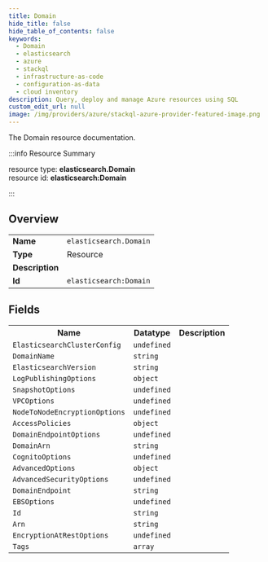 ```yaml
---
title: Domain
hide_title: false
hide_table_of_contents: false
keywords:
  - Domain
  - elasticsearch
  - azure
  - stackql
  - infrastructure-as-code
  - configuration-as-data
  - cloud inventory
description: Query, deploy and manage Azure resources using SQL
custom_edit_url: null
image: /img/providers/azure/stackql-azure-provider-featured-image.png
---
```

The Domain resource documentation.

:::info Resource Summary

<div class="row">
<div class="providerDocColumn">
<span>resource type:&nbsp;<b>elasticsearch.Domain</b></span><br />
<span>resource id:&nbsp;<b>elasticsearch:Domain</b></span><br />
</div>
</div>

:::

## Overview
<table><tbody>
<tr><td><b>Name</b></td><td><code>elasticsearch.Domain</code></td></tr>
<tr><td><b>Type</b></td><td>Resource</td></tr>
<tr><td><b>Description</b></td><td></td></tr>
<tr><td><b>Id</b></td><td><code>elasticsearch:Domain</code></td></tr>
</tbody></table>

## Fields
<table><tbody>
<tr><th>Name</th><th>Datatype</th><th>Description</th></tr>
<tr><td><code>ElasticsearchClusterConfig</code></td><td><code>undefined</code></td><td></td></tr><tr><td><code>DomainName</code></td><td><code>string</code></td><td></td></tr><tr><td><code>ElasticsearchVersion</code></td><td><code>string</code></td><td></td></tr><tr><td><code>LogPublishingOptions</code></td><td><code>object</code></td><td></td></tr><tr><td><code>SnapshotOptions</code></td><td><code>undefined</code></td><td></td></tr><tr><td><code>VPCOptions</code></td><td><code>undefined</code></td><td></td></tr><tr><td><code>NodeToNodeEncryptionOptions</code></td><td><code>undefined</code></td><td></td></tr><tr><td><code>AccessPolicies</code></td><td><code>object</code></td><td></td></tr><tr><td><code>DomainEndpointOptions</code></td><td><code>undefined</code></td><td></td></tr><tr><td><code>DomainArn</code></td><td><code>string</code></td><td></td></tr><tr><td><code>CognitoOptions</code></td><td><code>undefined</code></td><td></td></tr><tr><td><code>AdvancedOptions</code></td><td><code>object</code></td><td></td></tr><tr><td><code>AdvancedSecurityOptions</code></td><td><code>undefined</code></td><td></td></tr><tr><td><code>DomainEndpoint</code></td><td><code>string</code></td><td></td></tr><tr><td><code>EBSOptions</code></td><td><code>undefined</code></td><td></td></tr><tr><td><code>Id</code></td><td><code>string</code></td><td></td></tr><tr><td><code>Arn</code></td><td><code>string</code></td><td></td></tr><tr><td><code>EncryptionAtRestOptions</code></td><td><code>undefined</code></td><td></td></tr><tr><td><code>Tags</code></td><td><code>array</code></td><td></td></tr>
</tbody></table>